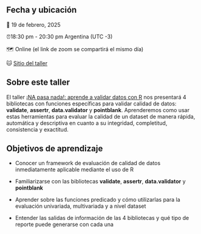 ## Fecha y ubicación

📆 19 de febrero, 2025

⏰18:30 pm - 20:30 pm Argentina (UTC -3)

🗺️ Online (el link de zoom se compartirá el mismo día)

🐱 [Sitio del taller](https://mcnanton.github.io/RladiesBA-TallerValidacionDatos/)



## Sobre este taller

El taller [¡NA pasa nada!: aprende a validar datos con
R](https://www.meetup.com/rladies-buenos-aires/events/305989967/) nos
presentará 4 bibliotecas con funciones específicas para validar calidad
de datos: **validate**, **assertr**, **data.validator** y
**pointblank**. Aprenderemos como usar estas herramientas para evaluar
la calidad de un dataset de manera rápida, automática y descriptiva en
cuanto a su integridad, completitud, consistencia y exactitud.

## Objetivos de aprendizaje

-   Conocer un framework de evaluación de calidad de datos
    inmediatamente aplicable mediante el uso de R

-   Familiarizarse con las bibliotecas **validate**, **assertr**,
    **data.validator** y **pointblank**

-   Aprender sobre las funciones predicado y cómo utilizarlas para la
    evaluación univariada, multivariada y a nivel dataset

-   Entender las salidas de información de las 4 bibliotecas y qué tipo
    de reporte puede generarse con cada una
